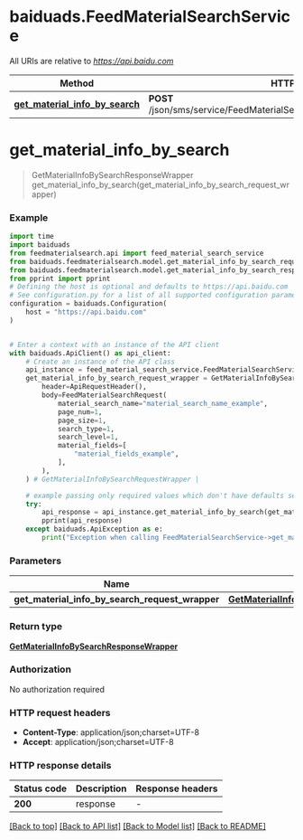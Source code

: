 # baiduads.FeedMaterialSearchService

All URIs are relative to *https://api.baidu.com*

Method | HTTP request | Description
------------- | ------------- | -------------
[**get_material_info_by_search**](FeedMaterialSearchService.md#get_material_info_by_search) | **POST** /json/sms/service/FeedMaterialSearchService/getMaterialInfoBySearch | 


# **get_material_info_by_search**
> GetMaterialInfoBySearchResponseWrapper get_material_info_by_search(get_material_info_by_search_request_wrapper)



### Example


```python
import time
import baiduads
from feedmaterialsearch.api import feed_material_search_service
from baiduads.feedmaterialsearch.model.get_material_info_by_search_request_wrapper import GetMaterialInfoBySearchRequestWrapper
from baiduads.feedmaterialsearch.model.get_material_info_by_search_response_wrapper import GetMaterialInfoBySearchResponseWrapper
from pprint import pprint
# Defining the host is optional and defaults to https://api.baidu.com
# See configuration.py for a list of all supported configuration parameters.
configuration = baiduads.Configuration(
    host = "https://api.baidu.com"
)


# Enter a context with an instance of the API client
with baiduads.ApiClient() as api_client:
    # Create an instance of the API class
    api_instance = feed_material_search_service.FeedMaterialSearchService(api_client)
    get_material_info_by_search_request_wrapper = GetMaterialInfoBySearchRequestWrapper(
        header=ApiRequestHeader(),
        body=FeedMaterialSearchRequest(
            material_search_name="material_search_name_example",
            page_num=1,
            page_size=1,
            search_type=1,
            search_level=1,
            material_fields=[
                "material_fields_example",
            ],
        ),
    ) # GetMaterialInfoBySearchRequestWrapper | 

    # example passing only required values which don't have defaults set
    try:
        api_response = api_instance.get_material_info_by_search(get_material_info_by_search_request_wrapper)
        pprint(api_response)
    except baiduads.ApiException as e:
        print("Exception when calling FeedMaterialSearchService->get_material_info_by_search: %s\n" % e)
```


### Parameters

Name | Type | Description  | Notes
------------- | ------------- | ------------- | -------------
 **get_material_info_by_search_request_wrapper** | [**GetMaterialInfoBySearchRequestWrapper**](GetMaterialInfoBySearchRequestWrapper.md)|  |

### Return type

[**GetMaterialInfoBySearchResponseWrapper**](GetMaterialInfoBySearchResponseWrapper.md)

### Authorization

No authorization required

### HTTP request headers

 - **Content-Type**: application/json;charset=UTF-8
 - **Accept**: application/json;charset=UTF-8


### HTTP response details

| Status code | Description | Response headers |
|-------------|-------------|------------------|
**200** | response |  -  |

[[Back to top]](#) [[Back to API list]](../README.md#documentation-for-api-endpoints) [[Back to Model list]](../README.md#documentation-for-models) [[Back to README]](../README.md)

